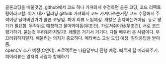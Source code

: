 클론코딩을 배울것임.
github에서 코드 하나 가져와서 수정하면 클론 코딩, 코드 리팩토링이라고함. 이거 내가 딥러닝 github 가져와서 코드 가져다쓰는거랑 코드 수정해서 주석이랑 달아버린거가 클론 코딩임. 
피어 리뷰 도입예정. 개발은 혼자하는거아님. 동료 평가가 필요함. 무작위로 매칭하고 물어봐야돔(무조건), 가르쳐줘야됨(무조건), 서로 코드 평가하기. 
묻는것 두려워하지말기!. 레벨은 거기서 거기다. 다들 배우러 온 사람이다. 부끄러워하지말자. 배울려는 의지가 중요하다.
메타버스 교실 도입 예정. 질의응답을 받아줌.  
openCV 추가 예정(C언어). 
프로젝트는 다음달부터 진행 예정. 빠르게 잘 따라와주기.
피어리뷰는 옆자리 사람과 함께하기